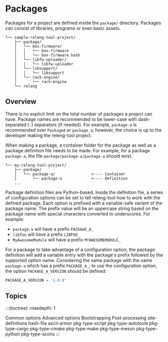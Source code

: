 # Packages

Packages for a project are defined inside the `package/` directory.
Packages can consist of libraries, programs or even basic assets.

```
└── sample-releng-tool-project/
    ├── package/
    │   └── box-firmware/
    │   │   └── box-firmware
    │   │   └── box-firmware.hash
    │   └── libfw-uploader/
    │   │   └── libfw-uploader
    │   └── libsupport/
    │   │   └── libsupport
    │   └── rack-engine/
    │       └── rack-engine
    └── releng
```

## Overview

There is no explicit limit on the total number of packages a project can have.
Package names are recommended to be lower-case with dash-separated (`-`)
separators (if needed). For example, `package-a` is recommended over `PackageA`
or `package_a`; however, the choice is up to the developer making the
releng-tool project.

When making a package, a container folder for the package as well as a package
definition file needs to be made. For example, for a package `package-a`,
the file `package/package-a/package-a` should exist.

```
└── my-releng-tool-project/
    ├── package/
    │   └── package-a/                <---- Container
    │       └── package-a             <---- Definition
    ...
```

Package definition files are Python-based. Inside the definition file, a
series of configuration options can be set to tell releng-tool how to work
with the defined package. Each option is prefixed with a variable-safe
variant of the package name. The prefix value will be an uppercase string
based on the package name with special characters converted to underscores.
For example:

- `package-a` will have a prefix `PACKAGE_A_`
- `libfoo` will have a prefix `LIBFOO_`
- `MyAwesomeModule` will have a prefix `MYAWESOMEMODULE_`

For a package to take advantage of a configuration option, the package
definition will add a variable entry with the package's prefix followed by
the supported option name. Considering the same package with the name
`package-a` which has a prefix `PACKAGE_A_`; to use the [](pkg-opt-version)
configuration option, the option `PACKAGE_A_VERSION` should be defined:

```python
PACKAGE_A_VERSION = '1.0.0'
```

## Topics

:::{toctree}
:maxdepth: 1

Common options <common-pkg-options>
Advanced options <advanced-pkg-options>
Bootstrapping <bootstrapping>
Post-processing <post-processing>
site-definitions
hash-file
ascii-armor
pkg-type-script
pkg-type-autotools
pkg-type-cargo
pkg-type-cmake
pkg-type-make
pkg-type-meson
pkg-type-python
pkg-type-scons
:::
